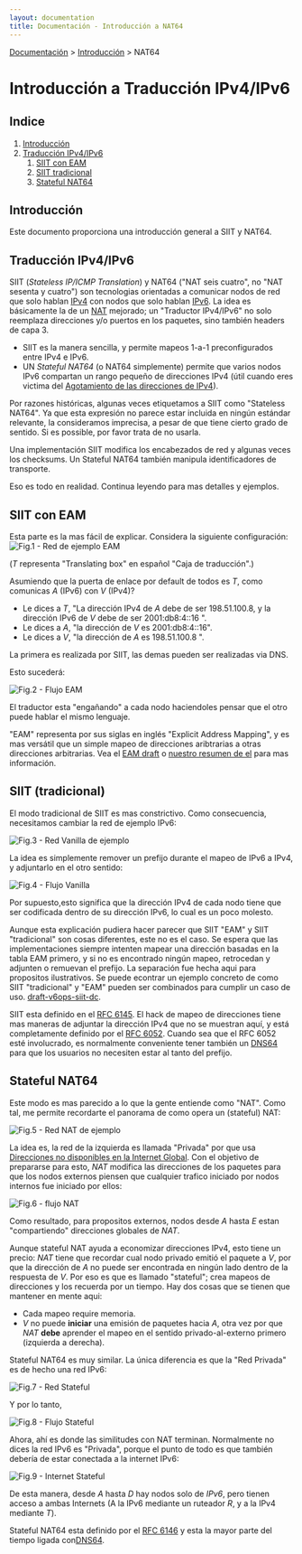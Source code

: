 ```yaml
---
layout: documentation
title: Documentación - Introducción a NAT64
---
```


[Documentación](esp-doc-index.html) > [Introducción](esp-doc-index.html#introduccion) > NAT64

# Introducción a Traducción IPv4/IPv6

## Indice

1. [Introducción](#introduccion)
2. [Traducción IPv4/IPv6](#traudccion-ipv4ipv6)
	1. [SIIT con EAM](#siit-con-eam)
    2. [SIIT tradicional](#siit-tradicional)
    3. [Stateful NAT64](#stateful-nat64)
    
## Introducción
 Este documento proporciona una introducción general a SIIT y NAT64.
 
## Traducción IPv4/IPv6
 
 SIIT (_Stateless IP/ICMP Translation_) y NAT64 ("NAT seis cuatro", no "NAT sesenta y cuatro") son tecnologias orientadas a comunicar nodos de red que solo hablan [IPv4](http://es.wikipedia.org/wiki/IPv4) con nodos que solo hablan [IPv6](http://es.wikipedia.org/wiki/IPv6).
 La idea es básicamente la de un [NAT](http://es.wikipedia.org/wiki/Traducci%C3%B3n_de_direcciones_de_red) mejorado; un "Traductor IPv4/IPv6" no solo reemplaza direcciones y/o puertos en los paquetes, sino también headers de capa 3.
 
 - SIIT es la manera sencilla, y permite mapeos 1-a-1 preconfigurados entre IPv4 e IPv6.
 - UN _Stateful NAT64_ (o NAT64 simplemente) permite que varios nodos IPv6 compartan un rango pequeño de direcciones IPv4 (útil cuando eres victima del [Agotamiento de las direcciones de IPv4](http://es.wikipedia.org/wiki/Agotamiento_de_las_direcciones_IPv4)).
 
 Por razones históricas, algunas veces etiquetamos a SIIT como "Stateless NAT64". Ya que esta expresión no parece estar incluida en ningún estándar relevante, la consideramos imprecisa, a pesar de que tiene cierto grado de sentido. Si es possible, por favor trata de no usarla.
 
Una implementación SIIT modifica los encabezados de red y algunas veces los checksums. Un Stateful NAT64 también manipula identificadores de transporte.

Eso es todo en realidad. Continua leyendo para mas detalles y ejemplos.

## SIIT con EAM

Esta parte es la mas fácil de explicar. Considera la siguiente configuración:
![Fig.1 - Red de ejemplo EAM](/es/images/network/eam.svg)

(_T_ representa "Translating box" en español "Caja de traducción".)

Asumiendo que la puerta de enlace por default de todos es _T_, como comunicas _A_ (IPv6) con _V_ (IPv4)?

- Le dices a _T_, "La dirección IPv4 de _A_ debe de ser 198.51.100.8, y la dirección IPv6 de _V_ debe de ser 2001:db8:4::16 ".
- Le dices a _A_, "la dirección de _V_ es 2001:db8:4::16".
- Le dices a _V_, "la dirección de _A_ es 198.51.100.8 ".

La primera es realizada por SIIT, las demas pueden ser realizadas via DNS.

Esto sucederá:

![Fig.2 - Flujo EAM](images/flow/eam.svg)

El traductor esta "engañando" a cada nodo haciendoles pensar que el otro puede hablar el mismo lenguaje.

"EAM" representa por sus siglas en inglés "Explicit Address Mapping", y es mas versátil que un simple mapeo de direcciones aribtrarias a otras direcciones arbitrarias. Vea el [EAM draft](https://tools.ietf.org/html/draft-anderson-v6ops-siit-eam-02) o [nuestro resumen de el](esp-misc-eamt.html) para mas información.

## SIIT (tradicional)

El modo tradicional de SIIT es mas constrictivo. Como consecuencia, necesitamos cambiar la red de ejemplo IPv6:

![Fig.3 - Red Vanilla de ejemplo](images/network/vanilla.svg)

La idea es simplemente remover un prefijo durante el mapeo de IPv6 a IPv4, y adjuntarlo en el otro sentido:

![Fig.4 - Flujo Vanilla](images/flow/vanilla.svg)

Por supuesto,esto significa que la dirección IPv4 de cada nodo tiene que ser codificada dentro de su dirección IPv6, lo cual es un poco molesto.

Aunque esta explicación pudiera hacer parecer que  SIIT "EAM" y SIIT "tradicional" son cosas diferentes, este no es el caso. Se espera que las implementaciones siempre intenten mapear una dirección basadas en la tabla EAM primero, y si no es encontrado ningún mapeo, retrocedan y adjunten o remuevan el prefijo. La separación fue hecha aqui para propositos ilustrativos. Se puede econtrar un ejemplo concreto de como SIIT "tradicional" y "EAM" pueden ser combinados para cumplir un caso de uso. [draft-v6ops-siit-dc](http://tools.ietf.org/html/draft-ietf-v6ops-siit-dc-00).

SIIT esta definido en el [RFC 6145](http://tools.ietf.org/html/rfc6145). El hack de mapeo de direcciones tiene mas maneras de adjuntar la dirección IPv4 que no se muestran aquí, y está completamente definido por el [RFC 6052](http://tools.ietf.org/html/rfc6052). Cuando sea que el RFC 6052 esté involucrado, es normalmente conveniente tener también un [DNS64](esp-op-dns64.html) para que los usuarios no necesiten estar al tanto del prefijo.

## Stateful NAT64

Este modo es mas parecido a lo que la gente entiende como "NAT". Como tal, me permite recordarte el panorama de como opera un (stateful) NAT:

![Fig.5 - Red NAT de ejemplo](images/network/nat.svg)

La idea es, la red de la izquierda es llamada "Privada" por que usa [Direcciones no disponibles en la Internet Global](http://es.wikipedia.org/wiki/Red_privada). Con el objetivo de prepararse para esto, _NAT_ modifica las direcciones de los paquetes para que los nodos externos piensen que cualquier trafico iniciado por nodos internos fue iniciado por ellos:

![Fig.6 - flujo NAT](images/flow/nat.svg)

Como resultado, para propositos externos, nodos desde _A_ hasta _E_ estan "compartiendo" direcciones globales de _NAT_.

Aunque stateful NAT ayuda a economizar direcciones IPv4, esto tiene un precio: _NAT_ tiene que recordar cual nodo privado emitió el paquete a _V_, por que la dirección de _A_ no puede ser encontrada en ningún lado dentro de la respuesta de _V_. Por eso es que es  llamado "stateful"; crea mapeos de direcciones y los recuerda por un tiempo. Hay dos cosas que se tienen que mantener en mente aqui:

- Cada mapeo require memoria.
- _V_ no puede **iniciar** una emisión de paquetes hacia _A_, otra vez por que _NAT_ **debe** aprender el mapeo en el sentido  privado-al-externo primero (izquierda a derecha).

Stateful NAT64 es muy similar. La única diferencia es que la "Red Privada" es de hecho una red IPv6:

![Fig.7 - Red Stateful](images/network/stateful.svg)

Y por lo tanto,

![Fig.8 - Flujo Stateful](images/flow/stateful.svg)

Ahora, ahí es donde las similitudes con NAT terminan. Normalmente no dices la red IPv6 es "Privada", porque el punto de todo es que también debería de estar conectada a la internet IPv6:

![Fig.9 - Internet Stateful](images/network/full.svg)

De esta manera, desde _A_ hasta _D_ hay nodos solo de _IPv6_, pero tienen acceso a ambas Internets (A la IPv6 mediante un ruteador _R_, y a la IPv4 mediante _T_).

Stateful NAT64 esta definido por el [RFC 6146](http://tools.ietf.org/html/rfc6146) y esta la mayor parte del tiempo ligada con[DNS64](esp-op-dns64.html).


